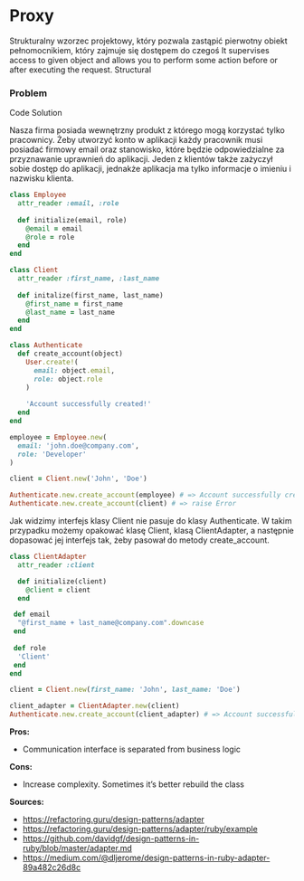 # Proxy

Strukturalny wzorzec projektowy, który pozwala zastąpić pierwotny obiekt pełnomocnikiem, który zajmuje się dostępem do czegoś
It supervises access to given object and allows you to perform some action before or after executing the request. Structural

### Problem
Code
Solution

Nasza firma posiada wewnętrzny produkt z którego mogą korzystać tylko pracownicy. Żeby utworzyć konto w aplikacji każdy pracownik musi posiadać firmowy email oraz stanowisko, które będzie odpowiedzialne za przyznawanie uprawnień do aplikacji. Jeden z klientów także zażyczył sobie dostęp do aplikacji, jednakże aplikacja ma tylko informacje o imieniu i nazwisku klienta. 

``` Ruby
class Employee
  attr_reader :email, :role
  
  def initialize(email, role)
    @email = email
    @role = role
  end
end

class Client
  attr_reader :first_name, :last_name
  
  def initalize(first_name, last_name)
    @first_name = first_name
    @last_name = last_name
  end
end

class Authenticate
  def create_account(object)
    User.create!(
      email: object.email,
      role: object.role
    )
    
    'Account successfully created!'
  end
end

employee = Employee.new(
  email: 'john.doe@company.com',
  role: 'Developer'
)

client = Client.new('John', 'Doe')

Authenticate.new.create_account(employee) # => Account successfully created!
Authenticate.new.create_account(client) # => raise Error
```

Jak widzimy interfejs klasy Client nie pasuje do klasy Authenticate. W takim przypadku możemy opakować klasę Client, klasą ClientAdapter, a następnie dopasować jej interfejs tak, żeby pasował do metody create_account. 

``` Ruby
class ClientAdapter
  attr_reader :client

  def initialize(client)
    @client = client
  end

 def email
  "@first_name + last_name@company.com".downcase
 end
 
 def role
  'Client'
 end
end

client = Client.new(first_name: 'John', last_name: 'Doe')

client_adapter = ClientAdapter.new(client)
Authenticate.new.create_account(client_adapter) # => Account successfully created!
```

**Pros:**
- Communication interface is separated from business logic

**Cons:**
- Increase complexity. Sometimes it’s better rebuild the class

**Sources:**
- https://refactoring.guru/design-patterns/adapter
- https://refactoring.guru/design-patterns/adapter/ruby/example
- https://github.com/davidgf/design-patterns-in-ruby/blob/master/adapter.md
- https://medium.com/@dljerome/design-patterns-in-ruby-adapter-89a482c26d8c
